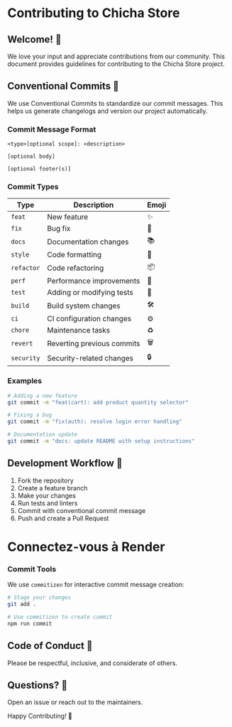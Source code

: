 # Contributing to Chicha Store

## Welcome! 👋

We love your input and appreciate contributions from our community. This document provides guidelines for contributing to the Chicha Store project.

## Conventional Commits 📝

We use Conventional Commits to standardize our commit messages. This helps us generate changelogs and version our project automatically.

### Commit Message Format

```
<type>[optional scope]: <description>

[optional body]

[optional footer(s)]
```

### Commit Types

| Type       | Description                                | Emoji |
|------------|--------------------------------------------| ----- |
| `feat`     | New feature                                | ✨    |
| `fix`      | Bug fix                                    | 🐛    |
| `docs`     | Documentation changes                      | 📚    |
| `style`    | Code formatting                            | 💎    |
| `refactor` | Code refactoring                           | 📦    |
| `perf`     | Performance improvements                   | 🚀    |
| `test`     | Adding or modifying tests                  | 🚨    |
| `build`    | Build system changes                       | 🛠    |
| `ci`       | CI configuration changes                   | ⚙️    |
| `chore`    | Maintenance tasks                          | ♻️    |
| `revert`   | Reverting previous commits                 | 🗑    |
| `security` | Security-related changes                   | 🔒    |

### Examples

```bash
# Adding a new feature
git commit -m "feat(cart): add product quantity selector"

# Fixing a bug
git commit -m "fix(auth): resolve login error handling"

# Documentation update
git commit -m "docs: update README with setup instructions"
```

## Development Workflow 🚀

1. Fork the repository
2. Create a feature branch
3. Make your changes
4. Run tests and linters
5. Commit with conventional commit message
6. Push and create a Pull Request
# Connectez-vous à Render
### Commit Tools

We use `commitizen` for interactive commit message creation:

```bash
# Stage your changes
git add .

# Use commitizen to create commit
npm run commit
```

## Code of Conduct 🤝

Please be respectful, inclusive, and considerate of others.

## Questions? 💬

Open an issue or reach out to the maintainers.

Happy Contributing! 🎉
